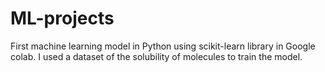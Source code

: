 # ML-projects

First machine learning model in Python using scikit-learn library in Google colab. I used a dataset of the solubility of molecules to train the model. 
